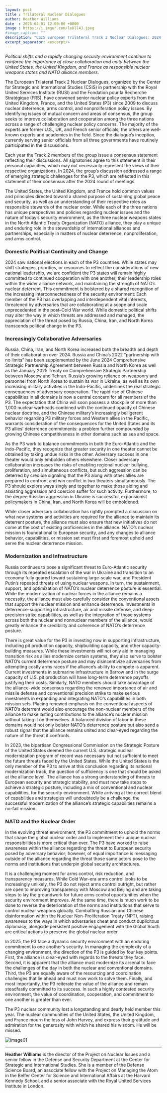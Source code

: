 ```yaml
---
layout: post
title : Trilateral Nuclear Dialogues
author: Heather Williams
date  : 2025-04-01 12:00:00 +0800
image : https://i.imgur.com/leHll4J.jpeg
#image_caption: ""
description: "CSIS European Trilateral Track 2 Nuclear Dialogues: 2024 Consensus Statement"
excerpt_separator: <excerpt/>
---
```


_Political shifts and a rapidly changing security environment continue to reinforce the importance of close collaboration and unity between the United States, the United Kingdom, and France as responsible nuclear weapons states and NATO alliance members._

<excerpt/>

The European Trilateral Track 2 Nuclear Dialogues, organized by the Center for Strategic and International Studies (CSIS) in partnership with the Royal United Services Institute (RUSI) and the Fondation pour la Recherche Stratégique (FRS), have convened senior nuclear policy experts from the United Kingdom, France, and the United States (P3) since 2009 to discuss nuclear deterrence, arms control, and nonproliferation policy issues. By identifying issues of mutual concern and areas of consensus, the group seeks to improve collaboration and cooperation among the three nations across a range of challenging nuclear policy concerns. The majority of the experts are former U.S., UK, and French senior officials; the others are well-known experts and academics in the field. Since the dialogue’s inception, currently serving senior officials from all three governments have routinely participated in the discussions.

Each year the Track 2 members of the group issue a consensus statement reflecting their discussions. All signatories agree to this statement in their personal capacities, which may not necessarily represent the views of their respective organizations. In 2024, the group’s discussion addressed a range of emerging strategic challenges for the P3, which are reflected in this statement of their consensus after the 2024 round of meetings.

The United States, the United Kingdom, and France hold common values and principles directed toward a shared purpose of sustaining global peace and security, as well as an understanding of their respective roles as responsible stewards of the nuclear order. While each of the three nations has unique perspectives and policies regarding nuclear issues and the nature of today’s security environment, as the three nuclear weapons states in the North Atlantic Treaty Organization (NATO) alliance, they play a unique and enduring role in the stewardship of international alliances and partnerships, especially in matters of nuclear deterrence, nonproliferation, and arms control.


### Domestic Political Continuity and Change

2024 saw national elections in each of the P3 countries. While states may shift strategies, priorities, or resources to reflect the considerations of new national leadership, we are confident the P3 states will remain highly committed to continued cooperation with one another, their leadership roles within the wider alliance network, and maintaining the strength of NATO’s nuclear deterrent. This commitment is bolstered by a shared recognition of the increasing interconnectedness of the security environment: Each member of the P3 has overlapping and interdependent vital interests, threatened by adversaries that are collaborating at a scope and scale unprecedented in the post–Cold War world. While domestic political shifts may alter the way in which threats are addressed and managed, the appreciation of the threat posed by Russia, China, Iran, and North Korea transcends political change in the P3.


### Increasingly Collaborative Adversaries

Russia, China, Iran, and North Korea increased both the breadth and depth of their collaboration over 2024. Russia and China’s 2022 “partnership with no limits” has been supplemented by the June 2024 Comprehensive Strategic Partnership Agreement between Russia and North Korea as well as the January 2025 Treaty on Comprehensive Strategic Partnership between Moscow and Tehran. Russia’s growing reliance on weaponry and personnel from North Korea to sustain its war in Ukraine, as well as its own increasing military activities in the Indo-Pacific, underlines the real strategic consequences of adversary cooperation. The rapid rise of Chinese capabilities in all domains is now a central concern for all members of the P3. The expectation that China will soon possess a stockpile of more than 1,000 nuclear warheads combined with the continued opacity of Chinese nuclear doctrine, and the Chinese military’s increasingly belligerent behavior regarding P3 military forces and Western allies in the Pacific, warrants consideration of the consequences for the United States and its P3 allies’ deterrence commitments: a problem further compounded by growing Chinese competitiveness in other domains such as sea and space.

As the P3 work to balance commitments in both the Euro-Atlantic and the Indo-Pacific, they recognize that greater security in one theater cannot be obtained by taking undue risks in the other. Adversary success in one theater would only embolden others elsewhere. Closer adversary collaboration increases the risks of enabling regional nuclear bullying, proliferation, and simultaneous conflicts, but such aggression can be deterred by credible signaling that the P3 along with other allies are prepared to confront and win conflict in two theaters simultaneously. The P3 should explore ways singly and together to make those aiding and assisting aggression and coercion suffer for such activity. Furthermore, to the degree Russian aggression in Ukraine is successful, expansionist policymakers in China, Iran, and North Korea will be emboldened.

While closer adversary collaboration has rightly prompted a discussion on what new systems and activities are required for the alliance to maintain its deterrent posture, the alliance must also ensure that new initiatives do not come at the cost of existing proficiencies in the alliance. NATO’s nuclear mission is foundational to European security, and any changes to alliance behavior, capabilities, or mission set must first and foremost uphold and serve the nuclear deterrence mission.


### Modernization and Infrastructure

Russia continues to pose a significant threat to Euro-Atlantic security through its repeated escalation of the war in Ukraine and transition to an economy fully geared toward sustaining large-scale war, and President Putin’s repeated threats of using nuclear weapons. In turn, the sustainment, support, and optimization of NATO’s nuclear deterrence posture is essential. While the modernization of nuclear forces in the alliance remains a necessity, the alliance must also carefully consider the conventional assets that support the nuclear mission and enhance deterrence. Investments in deterrence-supporting infrastructure, air and missile defense, and deep-precision strike capabilities, as well as the integration of those systems across both the nuclear and nonnuclear members of the alliance, would greatly enhance the credibility and coherence of NATO’s deterrence posture.

There is great value for the P3 in investing now in supporting infrastructure, including pit production capacity, shipbuilding capacity, and other capacity-building measures. While these investments will not only aid in managing transition risk as allies modernize certain systems, they also serve to bolster NATO’s current deterrence posture and may disincentivize adversaries from attempting costly arms races if the alliance’s ability to compete is apparent. Current investments in submarine infrastructure in Barrow and in the surge capacity of U.S. pit production will have long-term deterrence payoffs justifying their costs. Similarly, NATO members should take advantage of the alliance-wide consensus regarding the renewed importance of air and missile defense and conventional precision strike to make serious investments in expanding and integrating NATO’s capabilities in both mission sets. Placing renewed emphasis on the conventional aspects of NATO’s deterrent would also encourage the non-nuclear members of the alliance to make lasting contributions to the alliance’s nuclear mission without taking it on themselves. A balanced division of labor in these domains would not only bolster NATO’s deterrence posture but also send a robust signal that the alliance remains united and clear-eyed regarding the nature of the threat it confronts.

In 2023, the bipartisan Congressional Commission on the Strategic Posture of the United States deemed the current U.S. strategic nuclear modernization program of record was necessary but not sufficient to meet the future threats faced by the United States. While the United States is the only member of the P3 to arrive at this conclusion regarding its national modernization track, the question of sufficiency is one that should be asked at the alliance level. The alliance has a strong understanding of threats to European security and strategic stability, and must now take steps to achieve a strategic posture, including a mix of conventional and nuclear capabilities, for the security environment. While arriving at the correct blend of capabilities and strategies will undoubtedly be a challenge, the successful modernization of the alliance’s strategic capabilities remains a no-fail mission.


### NATO and the Nuclear Order

In the evolving threat environment, the P3 commitment to uphold the norms that shape the global nuclear order and to implement their unique nuclear responsibilities is more critical than ever. The P3 have worked to raise awareness within the alliance regarding the threat to European security posed by adversary behavior; however, of equal importance is messaging outside of the alliance regarding the threat those same actors pose to the norms and institutions that underpin global security architectures.

It is a challenging moment for arms control, risk reduction, and transparency measures. While Cold War–era arms control looks to be increasingly unlikely, the P3 do not reject arms control outright, but rather are open to improving transparency with Moscow and Beijing and are taking steps to lay the groundwork for future arms control opportunities when the security environment improves. At the same time, there is much work to be done to reverse the deterioration of the norms and institutions that serve to control nuclear weapons globally. Combatting Russian and Chinese disinformation within the Nuclear Non-Proliferation Treaty (NPT), raising awareness to the ways in which adversaries cheat and conduct duplicitous diplomacy, alongside persistent positive engagement with the Global South are critical actions to preserve the global nuclear order.

In 2025, the P3 face a dynamic security environment with an enduring commitment to one another’s security. In managing the complexity of a changing environment, the direction of the P3 is guided by four key points. First, the alliance is clear-eyed with regards to the threats they face. Second, it is apparent that the alliance must modernize its arsenal to face the challenges of the day in both the nuclear and conventional domains. Third, the P3 are equally aware of the resourcing and coordination challenges that lie ahead and must now work to solve them. Finally, and most importantly, the P3 reiterate the value of the alliance and remain steadfastly committed to its success. In such a highly contested security environment, the value of coordination, cooperation, and commitment to one another is greater than ever.

The P3 nuclear community lost a longstanding and dearly held member this year. The nuclear communities of the United States, the United Kingdom, and France mourn the loss of John Harvey, and express their gratitude and admiration for the generosity with which he shared his wisdom. He will be missed.

![image01](https://i.imgur.com/FWhaVOL.jpeg)

---

__Heather Williams__ is the director of the Project on Nuclear Issues and a senior fellow in the Defense and Security Department at the Center for Strategic and International Studies. She is a member of the Defense Science Board, an associate fellow with the Project on Managing the Atom in the Belfer Center for Science and International Affairs at the Harvard Kennedy School, and a senior associate with the Royal United Services Institute in London.
